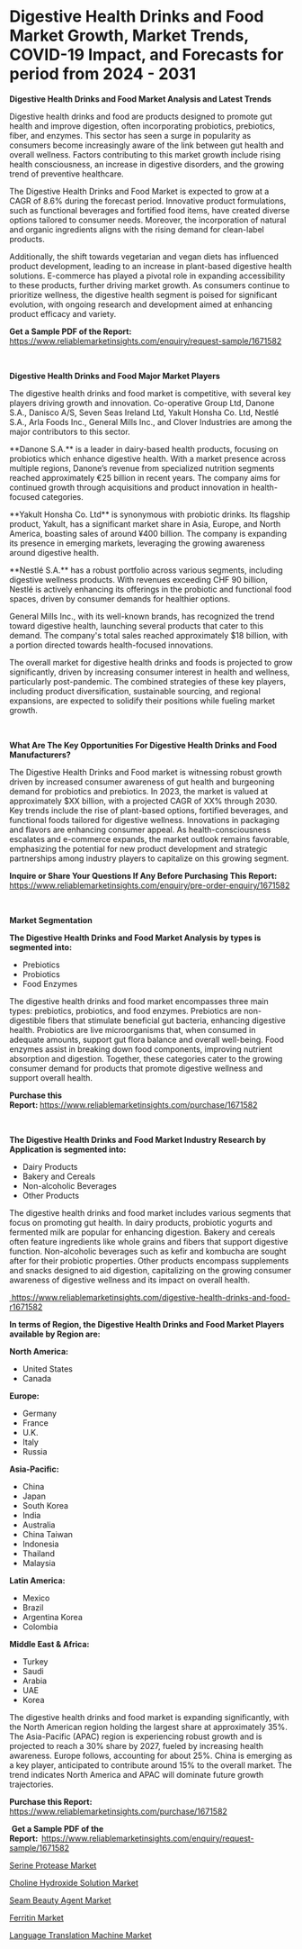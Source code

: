 <p><h1>Digestive Health Drinks and Food Market Growth, Market Trends, COVID-19 Impact, and Forecasts for period from 2024 - 2031</h1></p><p><strong>Digestive Health Drinks and Food Market Analysis and Latest Trends</strong></p>
<p><p>Digestive health drinks and food are products designed to promote gut health and improve digestion, often incorporating probiotics, prebiotics, fiber, and enzymes. This sector has seen a surge in popularity as consumers become increasingly aware of the link between gut health and overall wellness. Factors contributing to this market growth include rising health consciousness, an increase in digestive disorders, and the growing trend of preventive healthcare.</p><p>The Digestive Health Drinks and Food Market is expected to grow at a CAGR of 8.6% during the forecast period. Innovative product formulations, such as functional beverages and fortified food items, have created diverse options tailored to consumer needs. Moreover, the incorporation of natural and organic ingredients aligns with the rising demand for clean-label products. </p><p>Additionally, the shift towards vegetarian and vegan diets has influenced product development, leading to an increase in plant-based digestive health solutions. E-commerce has played a pivotal role in expanding accessibility to these products, further driving market growth. As consumers continue to prioritize wellness, the digestive health segment is poised for significant evolution, with ongoing research and development aimed at enhancing product efficacy and variety.</p></p>
<p><strong>Get a Sample PDF of the Report:&nbsp;</strong> <a href="https://www.reliablemarketinsights.com/enquiry/request-sample/1671582?utm_campaign=1518&utm_medium=2&utm_source=Github&utm_content=ia&utm_term=10102024&utm_id=digestive-health-drinks-and-food">https://www.reliablemarketinsights.com/enquiry/request-sample/1671582</a></p>
<p>&nbsp;</p>
<p><strong>Digestive Health Drinks and Food Major Market Players</strong></p>
<p><p>The digestive health drinks and food market is competitive, with several key players driving growth and innovation. Co-operative Group Ltd, Danone S.A., Danisco A/S, Seven Seas Ireland Ltd, Yakult Honsha Co. Ltd, Nestlé S.A., Arla Foods Inc., General Mills Inc., and Clover Industries are among the major contributors to this sector.</p><p>**Danone S.A.** is a leader in dairy-based health products, focusing on probiotics which enhance digestive health. With a market presence across multiple regions, Danone’s revenue from specialized nutrition segments reached approximately €25 billion in recent years. The company aims for continued growth through acquisitions and product innovation in health-focused categories.</p><p>**Yakult Honsha Co. Ltd** is synonymous with probiotic drinks. Its flagship product, Yakult, has a significant market share in Asia, Europe, and North America, boasting sales of around ¥400 billion. The company is expanding its presence in emerging markets, leveraging the growing awareness around digestive health.</p><p>**Nestlé S.A.** has a robust portfolio across various segments, including digestive wellness products. With revenues exceeding CHF 90 billion, Nestlé is actively enhancing its offerings in the probiotic and functional food spaces, driven by consumer demands for healthier options.</p><p>General Mills Inc., with its well-known brands, has recognized the trend toward digestive health, launching several products that cater to this demand. The company's total sales reached approximately $18 billion, with a portion directed towards health-focused innovations.</p><p>The overall market for digestive health drinks and foods is projected to grow significantly, driven by increasing consumer interest in health and wellness, particularly post-pandemic. The combined strategies of these key players, including product diversification, sustainable sourcing, and regional expansions, are expected to solidify their positions while fueling market growth.</p></p>
<p>&nbsp;</p>
<p><strong>What Are The Key Opportunities For Digestive Health Drinks and Food Manufacturers?</strong></p>
<p><p>The Digestive Health Drinks and Food market is witnessing robust growth driven by increased consumer awareness of gut health and burgeoning demand for probiotics and prebiotics. In 2023, the market is valued at approximately $XX billion, with a projected CAGR of XX% through 2030. Key trends include the rise of plant-based options, fortified beverages, and functional foods tailored for digestive wellness. Innovations in packaging and flavors are enhancing consumer appeal. As health-consciousness escalates and e-commerce expands, the market outlook remains favorable, emphasizing the potential for new product development and strategic partnerships among industry players to capitalize on this growing segment.</p></p>
<p><strong>Inquire or Share Your Questions If Any Before Purchasing This Report:</strong> <a href="https://www.reliablemarketinsights.com/enquiry/pre-order-enquiry/1671582?utm_campaign=1518&utm_medium=2&utm_source=Github&utm_content=ia&utm_term=10102024&utm_id=digestive-health-drinks-and-food">https://www.reliablemarketinsights.com/enquiry/pre-order-enquiry/1671582</a></p>
<p>&nbsp;</p>
<p><strong>Market Segmentation</strong></p>
<p><strong>The Digestive Health Drinks and Food Market Analysis by types is segmented into:</strong></p>
<p><ul><li>Prebiotics</li><li>Probiotics</li><li>Food Enzymes</li></ul></p>
<p><p>The digestive health drinks and food market encompasses three main types: prebiotics, probiotics, and food enzymes. Prebiotics are non-digestible fibers that stimulate beneficial gut bacteria, enhancing digestive health. Probiotics are live microorganisms that, when consumed in adequate amounts, support gut flora balance and overall well-being. Food enzymes assist in breaking down food components, improving nutrient absorption and digestion. Together, these categories cater to the growing consumer demand for products that promote digestive wellness and support overall health.</p></p>
<p><strong>Purchase this Report:&nbsp;</strong><a href="https://www.reliablemarketinsights.com/purchase/1671582?utm_campaign=1518&utm_medium=2&utm_source=Github&utm_content=ia&utm_term=10102024&utm_id=digestive-health-drinks-and-food">https://www.reliablemarketinsights.com/purchase/1671582</a></p>
<p>&nbsp;</p>
<p><strong>The Digestive Health Drinks and Food Market Industry Research by Application is segmented into:</strong></p>
<p><ul><li>Dairy Products</li><li>Bakery and Cereals</li><li>Non-alcoholic Beverages</li><li>Other Products</li></ul></p>
<p><p>The digestive health drinks and food market includes various segments that focus on promoting gut health. In dairy products, probiotic yogurts and fermented milk are popular for enhancing digestion. Bakery and cereals often feature ingredients like whole grains and fibers that support digestive function. Non-alcoholic beverages such as kefir and kombucha are sought after for their probiotic properties. Other products encompass supplements and snacks designed to aid digestion, capitalizing on the growing consumer awareness of digestive wellness and its impact on overall health.</p></p>
<p><a href="https://www.reliablemarketinsights.com/digestive-health-drinks-and-food-r1671582?utm_campaign=1518&utm_medium=2&utm_source=Github&utm_content=ia&utm_term=10102024&utm_id=digestive-health-drinks-and-food">&nbsp;https://www.reliablemarketinsights.com/digestive-health-drinks-and-food-r1671582</a></p>
<p><strong>In terms of Region, the Digestive Health Drinks and Food Market Players available by Region are:</strong></p>
<p>
    <p> <strong> North America: </strong>
        <ul>
            <li>United States</li>
            <li>Canada</li>
        </ul>
        </p> 
    <p> <strong> Europe: </strong>
        <ul>
            <li>Germany</li>
            <li>France</li>
            <li>U.K.</li>
            <li>Italy</li>
            <li>Russia</li>
        </ul>
        </p> 
    <p> <strong> Asia-Pacific: </strong>
        <ul>
            <li>China</li>
            <li>Japan</li>
            <li>South Korea</li>
            <li>India</li>
            <li>Australia</li>
            <li>China Taiwan</li>
            <li>Indonesia</li>
            <li>Thailand</li>
            <li>Malaysia</li>
        </ul>
        </p> 
    <p> <strong> Latin America: </strong>
        <ul>
            <li>Mexico</li>
            <li>Brazil</li>
            <li>Argentina Korea</li>
            <li>Colombia</li>
        </ul>
        </p> 
    <p> <strong> Middle East & Africa: </strong>
        <ul>
            <li>Turkey</li>
            <li>Saudi</li>
            <li>Arabia</li>
            <li>UAE</li>
            <li>Korea</li>
        </ul>
    </p>
    </p>
<p><p>The digestive health drinks and food market is expanding significantly, with the North American region holding the largest share at approximately 35%. The Asia-Pacific (APAC) region is experiencing robust growth and is projected to reach a 30% share by 2027, fueled by increasing health awareness. Europe follows, accounting for about 25%. China is emerging as a key player, anticipated to contribute around 15% to the overall market. The trend indicates North America and APAC will dominate future growth trajectories.</p></p>
<p><strong>Purchase this Report: </strong><a href="https://www.reliablemarketinsights.com/purchase/1671582?utm_campaign=1518&utm_medium=2&utm_source=Github&utm_content=ia&utm_term=10102024&utm_id=digestive-health-drinks-and-food">https://www.reliablemarketinsights.com/purchase/1671582</a></p>
<p>&nbsp;<strong>Get a Sample PDF of the Report:&nbsp;&nbsp;</strong><a href="https://www.reliablemarketinsights.com/enquiry/request-sample/1671582?utm_campaign=1518&utm_medium=2&utm_source=Github&utm_content=ia&utm_term=10102024&utm_id=digestive-health-drinks-and-food">https://www.reliablemarketinsights.com/enquiry/request-sample/1671582</a></p>
<p><strong></strong></p>
<p><p><a href="https://www.linkedin.com/pulse/serine-protease-market-refracting-trends-consumer-behaviors-gyedf?utm_campaign=1518&utm_medium=2&utm_source=Github&utm_content=ia&utm_term=10102024&utm_id=digestive-health-drinks-and-food">Serine Protease Market</a></p><p><a href="https://www.linkedin.com/pulse/choline-hydroxide-solution-industry-insights-report-analyzing-n1xof?utm_campaign=1518&utm_medium=2&utm_source=Github&utm_content=ia&utm_term=10102024&utm_id=digestive-health-drinks-and-food">Choline Hydroxide Solution Market</a></p><p><a href="https://www.linkedin.com/pulse/competitive-intelligence-seam-beauty-agent-market-key-players-fthgf?utm_campaign=1518&utm_medium=2&utm_source=Github&utm_content=ia&utm_term=10102024&utm_id=digestive-health-drinks-and-food">Seam Beauty Agent Market</a></p><p><a href="https://www.linkedin.com/pulse/ferritin-market-transformation-comparative-analysis-2024-2031-elryf?utm_campaign=1518&utm_medium=2&utm_source=Github&utm_content=ia&utm_term=10102024&utm_id=digestive-health-drinks-and-food">Ferritin Market</a></p><p><a href="https://www.linkedin.com/pulse/language-translation-machine-market-size-share-trends-analysis-ir7qe?utm_campaign=1518&utm_medium=2&utm_source=Github&utm_content=ia&utm_term=10102024&utm_id=digestive-health-drinks-and-food">Language Translation Machine Market</a></p></p>